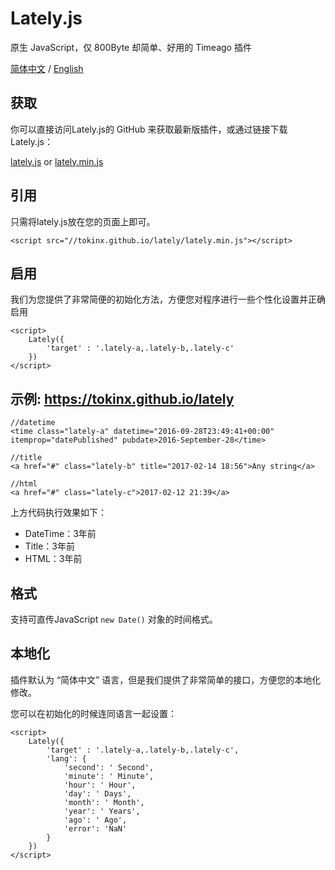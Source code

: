 # Lately.js

原生 JavaScript，仅 800Byte 却简单、好用的 Timeago 插件

[简体中文][3] / [English][4]

## 获取

你可以直接访问Lately.js的 GitHub 来获取最新版插件，或通过链接下载Lately.js：

[lately.js][1] or [lately.min.js][2]

## 引用

只需将lately.js放在您的页面上即可。

    <script src="//tokinx.github.io/lately/lately.min.js"></script>

## 启用

我们为您提供了非常简便的初始化方法，方便您对程序进行一些个性化设置并正确启用

    <script>
        Lately({
            'target' : '.lately-a,.lately-b,.lately-c'
        })
    </script>

## 示例: https://tokinx.github.io/lately

    //datetime
    <time class="lately-a" datetime="2016-09-28T23:49:41+00:00" itemprop="datePublished" pubdate>2016-September-28</time>

    //title
    <a href="#" class="lately-b" title="2017-02-14 18:56">Any string</a>

    //html
    <a href="#" class="lately-c">2017-02-12 21:39</a>

上方代码执行效果如下：

- DateTime：3年前
- Title：3年前
- HTML：3年前

## 格式

支持可直传JavaScript `new Date()` 对象的时间格式。

## 本地化

插件默认为 “简体中文” 语言，但是我们提供了非常简单的接口，方便您的本地化修改。

您可以在初始化的时候连同语言一起设置：

    <script>
        Lately({
            'target' : '.lately-a,.lately-b,.lately-c',
            'lang': {
                'second': ' Second',
                'minute': ' Minute',
                'hour': ' Hour',
                'day': ' Days',
                'month': ' Month',
                'year': ' Years',
                'ago': ' Ago',
                'error': 'NaN'
            }
        })
    </script>

  [1]: https://tokinx.github.io/lately/lately.js
  [2]: https://tokinx.github.io/lately/lately.min.js
  [3]: README-ZH.md
  [4]: README.md
